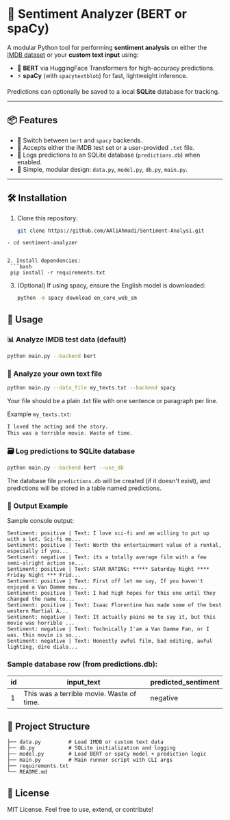 # 🧠 Sentiment Analyzer (BERT or spaCy)

A modular Python tool for performing **sentiment analysis** on either the [IMDB dataset](https://huggingface.co/datasets/imdb) or your **custom text input** using:

- 🤗 **BERT** via HuggingFace Transformers for high-accuracy predictions.
- ⚡ **spaCy** (with `spacytextblob`) for fast, lightweight inference.

Predictions can optionally be saved to a local **SQLite** database for tracking.

---

## 📦 Features

- 🔀 Switch between `bert` and `spacy` backends.
- 📁 Accepts either the IMDB test set or a user-provided `.txt` file.
- 🧾 Logs predictions to an SQLite database (`predictions.db`) when enabled.
- 🧼 Simple, modular design: `data.py`, `model.py`, `db.py`, `main.py`.

---

## 🛠️ Installation

1. Clone this repository:
   ```bash
   git clone https://github.com/AAliAhmadi/Sentiment-Analysi.git
  ```
  - cd sentiment-analyzer
  

2. Install dependencies:
   ```bash
   pip install -r requirements.txt
   ```

3. (Optional) If using spacy, ensure the English model is downloaded:

    ```bash
    python -m spacy download en_core_web_sm
    ```

## 🚀 Usage
### 📊 Analyze IMDB test data (default)
```bash
python main.py --backend bert
```
### 📄 Analyze your own text file
```bash
python main.py --data_file my_texts.txt --backend spacy
```

Your file should be a plain .txt file with one sentence or paragraph per line.

Example `my_texts.txt`:
```css
I loved the acting and the story.
This was a terrible movie. Waste of time.
```

### 🗃️ Log predictions to SQLite database
```bash
python main.py --backend bert --use_db
```
The database file `predictions.db` will be created (if it doesn't exist), and predictions will be stored in a table named predictions.

### 🧾 Output Example
Sample console output:

```
Sentiment: positive | Text: I love sci-fi and am willing to put up with a lot. Sci-fi mo...
Sentiment: positive | Text: Worth the entertainment value of a rental, especially if you...
Sentiment: negative | Text: its a totally average film with a few semi-alright action se...
Sentiment: positive | Text: STAR RATING: ***** Saturday Night **** Friday Night *** Frid...
Sentiment: positive | Text: First off let me say, If you haven't enjoyed a Van Damme mov...
Sentiment: positive | Text: I had high hopes for this one until they changed the name to...
Sentiment: positive | Text: Isaac Florentine has made some of the best western Martial A...
Sentiment: negative | Text: It actually pains me to say it, but this movie was horrible ...
Sentiment: negative | Text: Technically I'am a Van Damme Fan, or I was. this movie is so...
Sentiment: negative | Text: Honestly awful film, bad editing, awful lighting, dire dialo...
```

### Sample database row (from predictions.db):

| id | input\_text                               | predicted\_sentiment |
| -- | ----------------------------------------- | -------------------- |
| 1  | This was a terrible movie. Waste of time. | negative             |


## 🧩 Project Structure

```
├── data.py         # Load IMDB or custom text data
├── db.py           # SQLite initialization and logging
├── model.py        # Load BERT or spaCy model + prediction logic
├── main.py         # Main runner script with CLI args
├── requirements.txt
└── README.md
```

## 📜 License
MIT License. Feel free to use, extend, or contribute!




